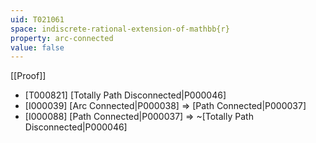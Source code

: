 ```yaml
---
uid: T021061
space: indiscrete-rational-extension-of-mathbb{r}
property: arc-connected
value: false
---
```

[[Proof]]

* [T000821] [Totally Path Disconnected|P000046]
* [I000039] [Arc Connected|P000038] => [Path Connected|P000037]
* [I000088] [Path Connected|P000037] => ~[Totally Path Disconnected|P000046]

